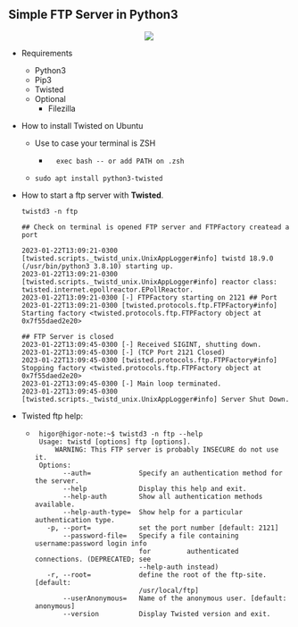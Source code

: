 ## Simple FTP Server in Python3
  
  <p align="center" width="100%">
       <img src="https://i.imgur.com/TskTw6r.png">
  </p>

  - Requirements
    - Python3
    - Pip3
    - Twisted
    - Optional
      - Filezilla

  - How to install Twisted on Ubuntu
    - Use to case your terminal is ZSH
      - ```
          exec bash -- or add PATH on .zsh
        ```
    - ```
      sudo apt install python3-twisted
      ```

  - How to start a ftp server with **Twisted**.
    ```
    twistd3 -n ftp
    
    ## Check on terminal is opened FTP server and FTPFactory createad a port

    2023-01-22T13:09:21-0300 [twisted.scripts._twistd_unix.UnixAppLogger#info] twistd 18.9.0 (/usr/bin/python3 3.8.10) starting up.
    2023-01-22T13:09:21-0300 [twisted.scripts._twistd_unix.UnixAppLogger#info] reactor class: twisted.internet.epollreactor.EPollReactor.
    2023-01-22T13:09:21-0300 [-] FTPFactory starting on 2121 ## Port
    2023-01-22T13:09:21-0300 [twisted.protocols.ftp.FTPFactory#info] Starting factory <twisted.protocols.ftp.FTPFactory object at 0x7f55daed2e20>
    
    ## FTP Server is closed
    2023-01-22T13:09:45-0300 [-] Received SIGINT, shutting down.
    2023-01-22T13:09:45-0300 [-] (TCP Port 2121 Closed)
    2023-01-22T13:09:45-0300 [twisted.protocols.ftp.FTPFactory#info] Stopping factory <twisted.protocols.ftp.FTPFactory object at 0x7f55daed2e20>
    2023-01-22T13:09:45-0300 [-] Main loop terminated.
    2023-01-22T13:09:45-0300 [twisted.scripts._twistd_unix.UnixAppLogger#info] Server Shut Down.
    ```
   - Twisted ftp help:
     - ```
        higor@higor-note:~$ twistd3 -n ftp --help
        Usage: twistd [options] ftp [options].
            WARNING: This FTP server is probably INSECURE do not use it.
        Options:
              --auth=            Specify an authentication method for the server.
              --help             Display this help and exit.
              --help-auth        Show all authentication methods available.
              --help-auth-type=  Show help for a particular authentication type.
          -p, --port=            set the port number [default: 2121]
              --password-file=   Specify a file containing username:password login info
                                 for         authenticated connections. (DEPRECATED; see
                                 --help-auth instead)
          -r, --root=            define the root of the ftp-site. [default:
                                 /usr/local/ftp]
              --userAnonymous=   Name of the anonymous user. [default: anonymous]
              --version          Display Twisted version and exit.
        ```

